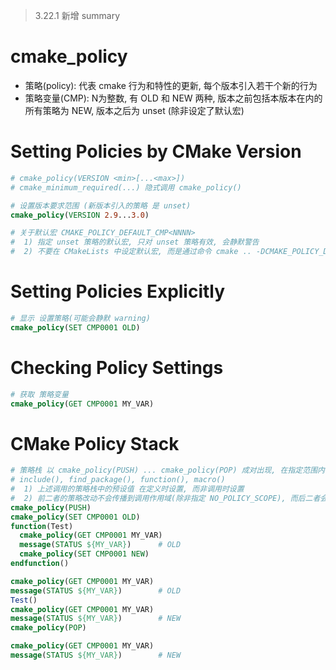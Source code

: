 > 3.22.1 新增 summary

# cmake_policy
- 策略(policy): 代表 cmake 行为和特性的更新, 每个版本引入若干个新的行为
- 策略变量(CMP<NNNN>): N为整数, 有 OLD 和 NEW 两种, 版本之前包括本版本在内的所有策略为 NEW, 版本之后为 unset (除非设定了默认宏)

# Setting Policies by CMake Version
```cmake
# cmake_policy(VERSION <min>[...<max>]) 
# cmake_minimum_required(...) 隐式调用 cmake_policy()

# 设置版本要求范围 (新版本引入的策略 是 unset)
cmake_policy(VERSION 2.9...3.0)

# 关于默认宏 CMAKE_POLICY_DEFAULT_CMP<NNNN>
#  1) 指定 unset 策略的默认宏, 只对 unset 策略有效, 会静默警告
#  2) 不要在 CMakeLists 中设定默认宏, 而是通过命令 cmake .. -DCMAKE_POLICY_DEFAULT_CMP<NNNN>=<OLD|NEW>
```

# Setting Policies Explicitly
```cmake
# 显示 设置策略(可能会静默 warning)
cmake_policy(SET CMP0001 OLD)
```

# Checking Policy Settings
```cmake
# 获取 策略变量
cmake_policy(GET CMP0001 MY_VAR)
```

# CMake Policy Stack
```cmake
# 策略栈 以 cmake_policy(PUSH) ... cmake_policy(POP) 成对出现, 在指定范围内设定特殊的策略
# include(), find_package(), function(), macro()
#  1) 上述调用的策略栈中的预设值 在定义时设置, 而非调用时设置
#  2) 前二者的策略改动不会传播到调用作用域(除非指定 NO_POLICY_SCOPE), 而后二者会
cmake_policy(PUSH)
cmake_policy(SET CMP0001 OLD)
function(Test)
  cmake_policy(GET CMP0001 MY_VAR)
  message(STATUS ${MY_VAR})      # OLD
  cmake_policy(SET CMP0001 NEW)
endfunction()

cmake_policy(GET CMP0001 MY_VAR)
message(STATUS ${MY_VAR})        # OLD
Test()
cmake_policy(GET CMP0001 MY_VAR)
message(STATUS ${MY_VAR})        # NEW
cmake_policy(POP)

cmake_policy(GET CMP0001 MY_VAR)
message(STATUS ${MY_VAR})        # NEW
```